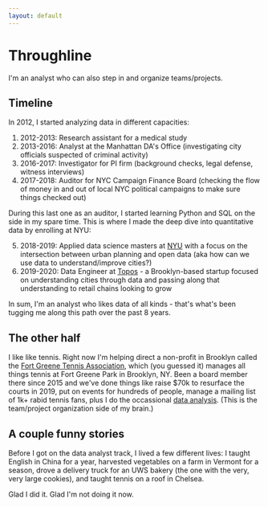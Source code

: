 ```yaml
---
layout: default
---
```


# Throughline

I'm an analyst who can also step in and organize teams/projects.

## Timeline

In 2012, I started analyzing data in different capacities:

1. 2012-2013: Research assistant for a medical study 
2. 2013-2016: Analyst at the Manhattan DA's Office (investigating city officials suspected of criminal activity)
3. 2016-2017: Investigator for PI firm (background checks, legal defense, witness interviews)
4. 2017-2018: Auditor for NYC Campaign Finance Board (checking the flow of money in and out of local NYC political campaigns to make sure things checked out)

During this last one as an auditor, I started learning Python and SQL on the side in my spare time. This is where I made the deep dive into quantitative data by enrolling at NYU:

5. 2018-2019: Applied data science masters at [NYU](https://cusp.nyu.edu/) with a focus on the intersection between urban planning and open data (aka how can we use data to understand/improve cities?)
6. 2019-2020: Data Engineer at [Topos](https://topos.com/) - a Brooklyn-based startup focused on understanding cities through data and passing along that understanding to retail chains looking to grow

In sum, I'm an analyst who likes data of all kinds - that's what's been tugging me along this path over the past 8 years.

## The other half

I like like tennis. Right now I'm helping direct a non-profit in Brooklyn called the [Fort Greene Tennis Association](http://www.fortgreenetennis.org/), which (you guessed it) manages all things tennis at Fort Greene Park in Brooklyn, NY. Been a board member there since 2015 and we've done things like raise $70k to resurface the courts in 2019, put on events for hundreds of people, manage a mailing list of 1k+ rabid tennis fans, plus I do the occassional [data analysis](./side-projects.md). (This is the team/project organization side of my brain.)

## A couple funny stories

Before I got on the data analyst track, I lived a few different lives: I taught English in China for a year, harvested vegetables on a farm in Vermont for a season, drove a delivery truck for an UWS bakery (the one with the very, very large cookies), and taught tennis on a roof in Chelsea.

Glad I did it. Glad I'm not doing it now.